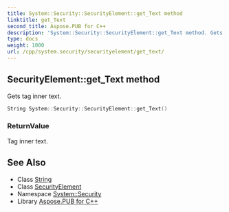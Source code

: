 ```yaml
---
title: System::Security::SecurityElement::get_Text method
linktitle: get_Text
second_title: Aspose.PUB for C++
description: 'System::Security::SecurityElement::get_Text method. Gets tag inner text in C++.'
type: docs
weight: 1000
url: /cpp/system.security/securityelement/get_text/
---
```

## SecurityElement::get_Text method


Gets tag inner text.

```cpp
String System::Security::SecurityElement::get_Text()
```


### ReturnValue

Tag inner text.

## See Also

* Class [String](../../../system/string/)
* Class [SecurityElement](../)
* Namespace [System::Security](../../)
* Library [Aspose.PUB for C++](../../../)
